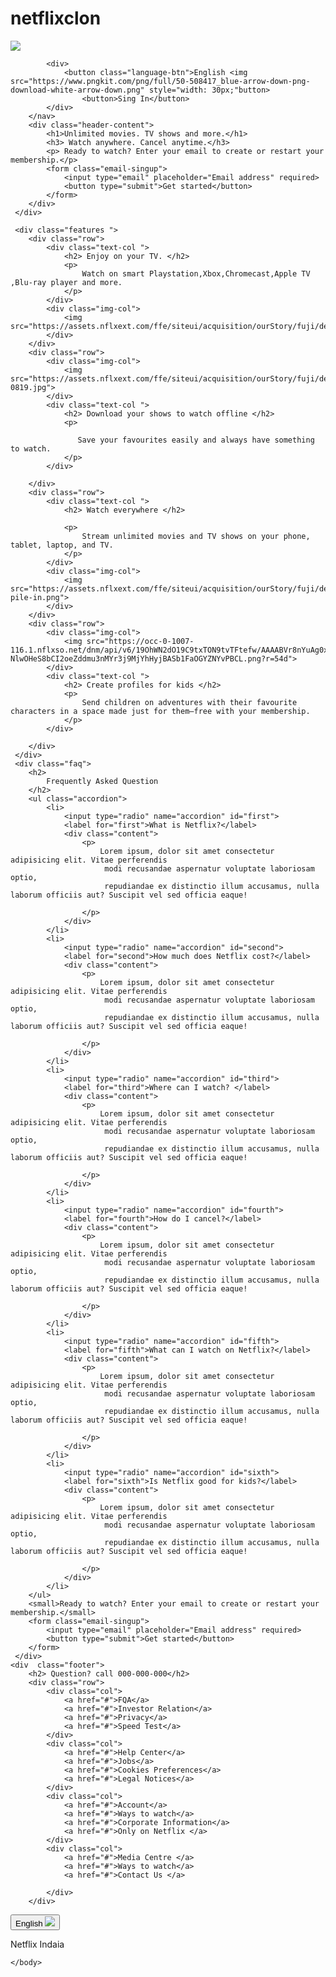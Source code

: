 # netflixclon
<!DOCTYPE html>
<!--[if lt IE 7]>      <html class="no-js lt-ie9 lt-ie8 lt-ie7"> <![endif]-->
<!--[if IE 7]>         <html class="no-js lt-ie9 lt-ie8"> <![endif]-->
<!--[if IE 8]>         <html class="no-js lt-ie9"> <![endif]-->
<!--[if gt IE 8]>      <html class="no-js"> <![endif]-->
<html>
    <head>
        <meta charset="utf-8">
        <meta http-equiv="X-UA-Compatible" content="IE=edge">
        <title>Netflix- watch your favourite movies, webseries and many more</title>
        <meta name="description" content="">
        <meta name="viewport" content="width=device-width, initial-scale=1">
        <link rel="stylesheet" href="style.css">
    </head>
    <body>
     <div class="header">
        <nav>
            <img src="https://www.pngmart.com/files/10/Netflix-Logo-PNG-Image.png" class="logo">
            
            <div>
                <button class="language-btn">English <img src="https://www.pngkit.com/png/full/50-508417_blue-arrow-down-png-download-white-arrow-down.png" style="width: 30px;"button>
                    <button>Sing In</button>
            </div>
        </nav>
        <div class="header-content">
            <h1>Unlimited movies. TV shows and more.</h1>
            <h3> Watch anywhere. Cancel anytime.</h3>
            <p> Ready to watch? Enter your email to create or restart your membership.</p>
            <form class="email-singup">
                <input type="email" placeholder="Email address" required>
                <button type="submit">Get started</button>
            </form>
        </div>
     </div>  
     
     <div class="features ">
        <div class="row">
            <div class="text-col ">
                <h2> Enjoy on your TV. </h2>
                <p>
                    Watch on smart Playstation,Xbox,Chromecast,Apple TV ,Blu-ray player and more.
                </p>
            </div>
            <div class="img-col">
                <img src="https://assets.nflxext.com/ffe/siteui/acquisition/ourStory/fuji/desktop/tv.png">
            </div>
        </div>
        <div class="row">
            <div class="img-col">
                <img src="https://assets.nflxext.com/ffe/siteui/acquisition/ourStory/fuji/desktop/mobile-0819.jpg">
            </div>
            <div class="text-col ">
                <h2> Download your shows to watch offline </h2>
                <p>
                
                   Save your favourites easily and always have something to watch. 
                </p>
            </div>
            
        </div>
        <div class="row">
            <div class="text-col ">
                <h2> Watch everywhere </h2>
            
                <p>
                    Stream unlimited movies and TV shows on your phone, tablet, laptop, and TV.
                </p>
            </div>
            <div class="img-col">
                <img src="https://assets.nflxext.com/ffe/siteui/acquisition/ourStory/fuji/desktop/device-pile-in.png">
            </div>
        </div>
        <div class="row">
            <div class="img-col">
                <img src="https://occ-0-1007-116.1.nflxso.net/dnm/api/v6/19OhWN2dO19C9txTON9tvTFtefw/AAAABVr8nYuAg0xDpXDv0VI9HUoH7r2aGp4TKRCsKNQrMwxzTtr-NlwOHeS8bCI2oeZddmu3nMYr3j9MjYhHyjBASb1FaOGYZNYvPBCL.png?r=54d">
            </div>
            <div class="text-col ">
                <h2> Create profiles for kids </h2>
                <p>
                    Send children on adventures with their favourite characters in a space made just for them—free with your membership.
                </p>
            </div>
           
        </div>
     </div>
     <div class="faq">
        <h2>
            Frequently Asked Question
        </h2>
        <ul class="accordion">
            <li>
                <input type="radio" name="accordion" id="first">
                <label for="first">What is Netflix?</label>
                <div class="content">
                    <p>
                        Lorem ipsum, dolor sit amet consectetur adipisicing elit. Vitae perferendis
                         modi recusandae aspernatur voluptate laboriosam optio,
                         repudiandae ex distinctio illum accusamus, nulla laborum officiis aut? Suscipit vel sed officia eaque!
            
                    </p>
                </div>
            </li>
            <li>
                <input type="radio" name="accordion" id="second">
                <label for="second">How much does Netflix cost?</label>
                <div class="content">
                    <p>
                        Lorem ipsum, dolor sit amet consectetur adipisicing elit. Vitae perferendis
                         modi recusandae aspernatur voluptate laboriosam optio,
                         repudiandae ex distinctio illum accusamus, nulla laborum officiis aut? Suscipit vel sed officia eaque!
            
                    </p>
                </div>
            </li>
            <li>
                <input type="radio" name="accordion" id="third">
                <label for="third">Where can I watch? </label>
                <div class="content">
                    <p>
                        Lorem ipsum, dolor sit amet consectetur adipisicing elit. Vitae perferendis
                         modi recusandae aspernatur voluptate laboriosam optio,
                         repudiandae ex distinctio illum accusamus, nulla laborum officiis aut? Suscipit vel sed officia eaque!
            
                    </p>
                </div>
            </li>
            <li>
                <input type="radio" name="accordion" id="fourth">
                <label for="fourth">How do I cancel?</label>
                <div class="content">
                    <p>
                        Lorem ipsum, dolor sit amet consectetur adipisicing elit. Vitae perferendis
                         modi recusandae aspernatur voluptate laboriosam optio,
                         repudiandae ex distinctio illum accusamus, nulla laborum officiis aut? Suscipit vel sed officia eaque!
            
                    </p>
                </div>
            </li>
            <li>
                <input type="radio" name="accordion" id="fifth">
                <label for="fifth">What can I watch on Netflix?</label>
                <div class="content">
                    <p>
                        Lorem ipsum, dolor sit amet consectetur adipisicing elit. Vitae perferendis
                         modi recusandae aspernatur voluptate laboriosam optio,
                         repudiandae ex distinctio illum accusamus, nulla laborum officiis aut? Suscipit vel sed officia eaque!
            
                    </p>
                </div>
            </li>
            <li>
                <input type="radio" name="accordion" id="sixth">
                <label for="sixth">Is Netflix good for kids?</label>
                <div class="content">
                    <p>
                        Lorem ipsum, dolor sit amet consectetur adipisicing elit. Vitae perferendis
                         modi recusandae aspernatur voluptate laboriosam optio,
                         repudiandae ex distinctio illum accusamus, nulla laborum officiis aut? Suscipit vel sed officia eaque!
            
                    </p>
                </div>
            </li>
        </ul>
        <small>Ready to watch? Enter your email to create or restart your membership.</small>
        <form class="email-singup">
            <input type="email" placeholder="Email address" required>
            <button type="submit">Get started</button>
        </form>
     </div>
    <div  class="footer">
        <h2> Question? call 000-000-000</h2>
        <div class="row">
            <div class="col">
                <a href="#">FQA</a>
                <a href="#">Investor Relation</a>
                <a href="#">Privacy</a>
                <a href="#">Speed Test</a>
            </div>  
            <div class="col">
                <a href="#">Help Center</a>
                <a href="#">Jobs</a>
                <a href="#">Cookies Preferences</a>
                <a href="#">Legal Notices</a>
            </div>  
            <div class="col">
                <a href="#">Account</a>
                <a href="#">Ways to watch</a>
                <a href="#">Corporate Information</a>
                <a href="#">Only on Netflix </a>
            </div> 
            <div class="col">
                <a href="#">Media Centre </a>
                <a href="#">Ways to watch</a>
                <a href="#">Contact Us </a>
                
            </div>   
        </div>
<button class="language-btn">English <img src="https://www.pngkit.com/png/full/50-508417_blue-arrow-down-png-download-white-arrow-down.png"></button>
<p class="copyright-txt">Netflix Indaia</p>
    </div>
     
    </body>
</html>